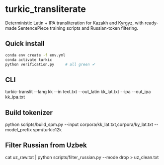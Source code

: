 # turkic_transliterate

Deterministic Latin + IPA transliteration for Kazakh and Kyrgyz, with ready-made
SentencePiece training scripts and Russian-token filtering.

## Quick install
```bash
conda env create -f env.yml
conda activate turkic
python verification.py     # all green ✔
```

## CLI
turkic-translit --lang kk --in text.txt --out_latin kk_lat.txt --ipa --out_ipa kk_ipa.txt

## Build tokenizer
python scripts/build_spm.py --input corpora/kk_lat.txt,corpora/ky_lat.txt --model_prefix spm/turkic12k

## Filter Russian from Uzbek
cat uz_raw.txt | python scripts/filter_russian.py --mode drop > uz_clean.txt

